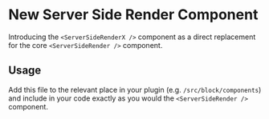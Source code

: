 # New Server Side Render Component
Introducing the `<ServerSideRenderX />` component as a direct replacement for the core `<ServerSideRender />` component.

## Usage

Add this file to the relevant place in your plugin (e.g. `/src/block/components`) and include in your code exactly as you would the `<ServerSideRender />` component.
